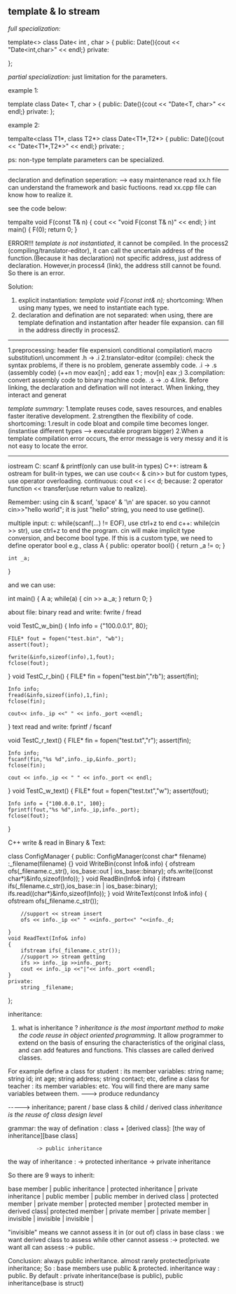 template & Io stream
----------------------------

*full specialization:*

template<>
class Date< int , char >
{
	public:
		Date(){cout << "Date<int,char>" << endl;}
	private:

};

*partial specialization:* just limitation for the parameters.

example 1:

template<class T>
class Date< T, char > 
{
	public:
		Date(){cout << "Date<T, char>" << endl;}
	private:
};

example 2:

tempalte<class T1*, class T2*>
class Date<T1*,T2*>
{
public:
	Date(){cout << "Date<T1*,T2*>" << endl;}
private:
;

ps: non-type template parameters can be specialized.

-------------------------------
declaration and defination seperation:  --> easy maintenance
read xx.h file can understand the framework and basic fuctioons.
read xx.cpp file can know how to realize it.

see the code below:

tempalte<class T>
void F(const T& n)
{
	cout << "void F(const T& n)" << endl;
}
int main()
{
	F(0);
	return 0;
}

ERROR!!!
*template is not instantiated*, it cannot be compiled.
In the process2 (compiling/translator-editor), it can call the uncertain address of the function.(Because it has declaration) not specific address, just address of declaration.
However,in process4 (link), the address still cannot be found. So there is an error.

Solution:
1. explicit instantiation:
*template
void F<int>(const int& n);*
shortcoming: When using many types, we need to instantiate each type.
2. declaration and defination are not separated: 
when using, there are template defination and instantation after header file expansion. can fill in the address directly in process2.

----
1.preprocessing: header file expension\ conditional compilation\ macro substitution\ uncomment
.h -> .i
2.translator-editor (compile): check the syntax problems, if there is no problem, generate assembly code.
.i -> .s (assembly code)   (++n  mov eax[n] ; add eax 1 ; mov[n] eax ;)
3.compilation: convert assembly code to binary machine code.
.s -> .o
4.link.
Before linking, the declaration and defination will not interact. When linking, they interact and generat

*template summary:*
1.template reuses code, saves resources, and enables faster iterative development.
2.strengthen the flexibility of code.
shortcoming:
1.result in code bloat and compile time becomes longer.(instantise different types --> executable program bigger)
2.When a template compilation error occurs, the error message is very messy and it is not easy to locate the error.

----

iostream
C: scanf & printf(only can use bulit-in types)
C++: istream & ostream
for bulit-in types, we can use cout<< & cin>>
but for custom types, use operator overloading.
continuous: cout << i << d;  because: 2 operator function << transfer(use return value to realize).

Remember:
using cin & scanf, 'space' & '\n' are spacer.
so you cannot cin>>"hello world";
it is just "hello" string, you need to use getline().

multiple input:
c: while(scanf(...) != EOF), use ctrl+z to end
c++: while(cin >> str), use ctrl+z to end the program. cin will make implicit type conversion, and become bool type.
If this is a custom type, we need to define operator bool
e.g.,
class A
{
public:
	operator bool()
	{
		return _a != o;
	}


	int _a;
}

and we can use:

int main()
{
	A a;
	while(a)
	{
		cin >> a._a;
	}
	return 0;
}


about file: binary read and write:
fwrite / fread

void TestC_w_bin()
{
	Info info = {"100.0.0.1", 80};
	
	FILE* fout = fopen("test.bin", "wb");
	assert(fout);
	
	fwrite(&info,sizeof(info),1,fout);
	fclose(fout);
}
void TestC_r_bin()
{
	FILE* fin = fopen("test.bin","rb");
	assert(fin);

	Info info;
	fread(&info,sizeof(info),1,fin);
	fclose(fin);

	cout<< info._ip <<" " << info._port <<endl;
}
text read and write:
fprintf / fscanf

void TestC_r_text()
{
	FILE* fin = fopen("test.txt","r");
	assert(fin);

	Info info;
	fscanf(fin,"%s %d",info._ip,&info._port);
	fclose(fin);

	cout << info._ip << " " << info._port << endl;
}
void TestC_w_text()
{
	FILE* fout = fopen("test.txt","w");
	assert(fout);

	Info info = {"100.0.0.1", 100};
	fprintf(fout,"%s %d",info._ip,info._port);
	fclose(fout);
}

C++ write & read in Binary & Text:

class ConfigManager
{
	public:
		ConfigManager(const char* filename)
			:_filename(filename)
		{}
	void WriteBin(const Info& info)
	{
		ofstream ofs(_filename.c_str(), ios_base::out | ios_base::binary);
		ofs.write((const char*)&info,sizeof(Info));
	}
	void ReadBin(Info& info)
	{
		ifstream ifs(_filename.c_str(),ios_base::in | ios_base::binary);
		ifs.read((char*)&info,sizeof(Info));
	}
	void WriteText(const Info& info)
	{
		ofstream ofs(_filename.c_str());

		//support << stream insert
		ofs << info._ip <<" " <<info._port<<" "<<info._d;

	}
	void ReadText(Info& info)
	{
		ifstream ifs(_filename.c_str());
		//support >> stream getting
		ifs >> info._ip >>info._port;
		cout << info._ip <<"|"<< info._port <<endl;
	}
	private:
		string _filename;
};



inheritance:
1. what is inheritance ?
*inheritance is the most important method to make the code reuse in object oriented programming.*
It allow programmer to extend on the basis of ensuring the characteristics of the original class, and can add features and functions.
This classes are called derived classes.

For example
define a class for student : its member variables:
string name;
string id;
int age;
string address;
string contact;
etc,
define a class for teacher : its member variables:
etc.
You will find there are many same variables between them. ---> produce redundancy

-----> inheritance;
parent / base class   &  child / derived class 
*inheritance is the reuse of class design level*

grammar:
the way of defination :
class + [derived class]: [the way of inheritance][base class]

			 -> public inheritance
the way of inheritance : -> protected inheritance
			 -> private inheritance 

So there are 9 ways to inherit:

base member      |        public inheritance 	     | protected inheritance | private inheritance |
public member    |  public member in derived class   | protected member      | 	 private member    |
protected member |  protected member in derived class| protected member      |   private member    |
private member   |  	invisible                    | 	invisible            | 	invisible          |

"invisible" means we cannot assess it in (or out of) class
in base class : 
we want derived class to assess while other cannot assess :-> protected.
we want all can assess :-> public.

Conclusion:
always public inheritance. almost rarely protected|private inheritance;
So :
 base members use public & protected.
 inheritance way : public. 
By default : private inheritance(base is public), public inheritance(base is struct)
 
